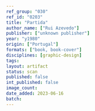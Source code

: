 ```yaml
---
ref_group: "030"
ref_id: "0203"
title: "Partida"
author_name: ["Rui Azevedo"]
publisher: ["unknown publisher"]
year: "y1980"
origin: ["Portugal"]
formats: ["book, book-cover"]
disciplines: [graphic-design]
tags:
layout: artifact
status: scan
published: false
int_published: false
image_count:
date_added: 2023-06-16
batch:
---
```

